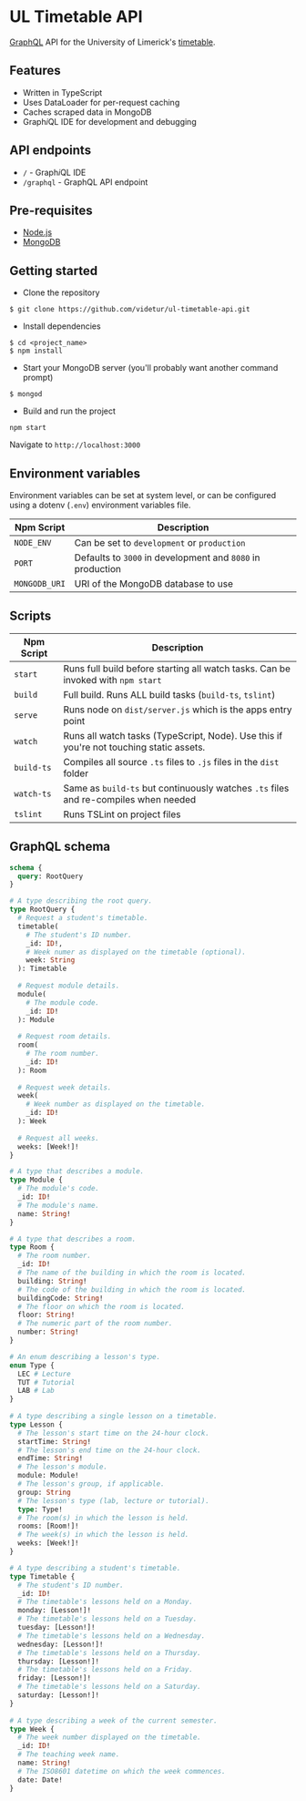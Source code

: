 # UL Timetable API

[GraphQL](http://graphql.org/learn/) API for the University of Limerick's [timetable](http://www.timetable.ul.ie).

## Features
- Written in TypeScript
- Uses DataLoader for per-request caching
- Caches scraped data in MongoDB
- Graph*i*QL IDE for development and debugging

## API endpoints
- `/` - Graph*i*QL IDE
- `/graphql` - GraphQL API endpoint

## Pre-requisites
- [Node.js](https://nodejs.org/en/)
- [MongoDB](https://docs.mongodb.com/manual/installation/)

## Getting started
- Clone the repository
```
$ git clone https://github.com/videtur/ul-timetable-api.git
```
- Install dependencies
```
$ cd <project_name>
$ npm install
```
- Start your MongoDB server (you'll probably want another command prompt)
```
$ mongod
```
- Build and run the project
```
npm start
```
Navigate to `http://localhost:3000`

## Environment variables

Environment variables can be set at system level, or can be configured using a dotenv (`.env`) environment variables file.

| Npm Script | Description |
| ------------------------- | ---------------------------------------------------------------------------------------- |
| `NODE_ENV`                | Can be set to `development` or `production`                                              |
| `PORT`                    | Defaults to `3000` in development and `8080` in production                               |
| `MONGODB_URI`             | URI of the MongoDB database to use                                                       |

## Scripts

| Npm Script | Description |
| ------------------------- | ---------------------------------------------------------------------------------------- |
| `start`                   | Runs full build before starting all watch tasks. Can be invoked with `npm start`         |
| `build`                   | Full build. Runs ALL build tasks (`build-ts`, `tslint`)                                  |
| `serve`                   | Runs node on `dist/server.js` which is the apps entry point                              |
| `watch`                   | Runs all watch tasks (TypeScript, Node). Use this if you're not touching static assets.  |
| `build-ts`                | Compiles all source `.ts` files to `.js` files in the `dist` folder                      |
| `watch-ts`                | Same as `build-ts` but continuously watches `.ts` files and re-compiles when needed      |
| `tslint`                  | Runs TSLint on project files                                                             |

## GraphQL schema

```graphql schema
schema {
  query: RootQuery
}

# A type describing the root query.
type RootQuery {
  # Request a student's timetable.
  timetable(
    # The student's ID number.
    _id: ID!,
    # Week numer as displayed on the timetable (optional).
    week: String
  ): Timetable
  
  # Request module details.
  module(
    # The module code.
    _id: ID!
  ): Module
  
  # Request room details.
  room(
    # The room number.
    _id: ID!
  ): Room
  
  # Request week details.
  week(
    # Week number as displayed on the timetable.
    _id: ID!
  ): Week
  
  # Request all weeks.
  weeks: [Week!]!
}

# A type that describes a module.
type Module {
  # The module's code.
  _id: ID!
  # The module's name.
  name: String!
}

# A type that describes a room.
type Room {
  # The room number.
  _id: ID!
  # The name of the building in which the room is located.
  building: String!
  # The code of the building in which the room is located.
  buildingCode: String!
  # The floor on which the room is located.
  floor: String!
  # The numeric part of the room number.
  number: String!
}

# An enum describing a lesson's type.
enum Type {
  LEC # Lecture
  TUT # Tutorial
  LAB # Lab
}
  
# A type describing a single lesson on a timetable.
type Lesson {
  # The lesson's start time on the 24-hour clock.
  startTime: String!
  # The lesson's end time on the 24-hour clock.
  endTime: String!
  # The lesson's module.
  module: Module!
  # The lesson's group, if applicable.
  group: String
  # The lesson's type (lab, lecture or tutorial).
  type: Type!
  # The room(s) in which the lesson is held.
  rooms: [Room!]!
  # The week(s) in which the lesson is held.
  weeks: [Week!]!
}

# A type describing a student's timetable.
type Timetable {
  # The student's ID number.
  _id: ID!
  # The timetable's lessons held on a Monday.
  monday: [Lesson!]!
  # The timetable's lessons held on a Tuesday.
  tuesday: [Lesson!]!
  # The timetable's lessons held on a Wednesday.
  wednesday: [Lesson!]!
  # The timetable's lessons held on a Thursday.
  thursday: [Lesson!]!
  # The timetable's lessons held on a Friday.
  friday: [Lesson!]!
  # The timetable's lessons held on a Saturday.
  saturday: [Lesson!]!
}
  
# A type describing a week of the current semester.
type Week {
  # The week number displayed on the timetable.
  _id: ID!
  # The teaching week name.
  name: String!
  # The ISO8601 datetime on which the week commences.
  date: Date!
}
```
